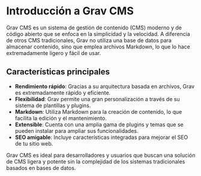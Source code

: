 # Introducción a Grav CMS

Grav CMS es un sistema de gestión de contenido (CMS) moderno y de código abierto que se enfoca en la simplicidad y la velocidad. A diferencia de otros CMS tradicionales, Grav no utiliza una base de datos para almacenar contenido, sino que emplea archivos Markdown, lo que lo hace extremadamente ligero y fácil de usar.

## Características principales

- **Rendimiento rápido**: Gracias a su arquitectura basada en archivos, Grav es extremadamente rápido y eficiente.
- **Flexibilidad**: Grav permite una gran personalización a través de su sistema de plantillas y plugins.
- **Markdown**: Utiliza Markdown para la creación de contenido, lo que facilita la edición y el mantenimiento.
- **Extensible**: Cuenta con una amplia gama de plugins y temas que se pueden instalar para ampliar sus funcionalidades.
- **SEO amigable**: Incluye características integradas para mejorar el SEO de tu sitio web.

Grav CMS es ideal para desarrolladores y usuarios que buscan una solución de CMS ligera y potente sin la complejidad de los sistemas tradicionales basados en bases de datos.
